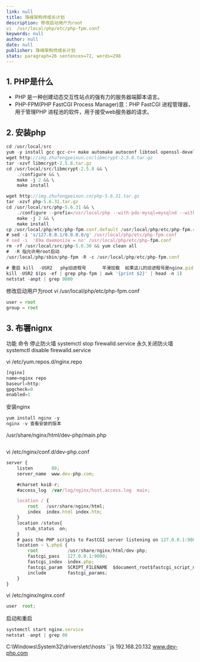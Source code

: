 ```yaml
---
link: null
title: 珠峰架构师成长计划
description: 修改启动用户为root
vi  /usr/local/php/etc/php-fpm.conf
keywords: null
author: null
date: null
publisher: 珠峰架构师成长计划
stats: paragraph=26 sentences=72, words=298
---
```

## 1. PHP是什么

* PHP 是一种创建动态交互性站点的强有力的服务器端脚本语言。
* PHP-FPM(PHP FastCGI Process Manager)意：PHP FastCGI 进程管理器，用于管理PHP 进程池的软件，用于接受web服务器的请求。

## 2. 安装php

```js
cd /usr/local/src
yum -y install gcc gcc-c++ make automake autoconf libtool openssl-devel pcre-devel libxml2 libxml2-devel bzip2 bzip2-devel libjpeg-turbo libjpeg-turbo-devel libpng libpng-devel freetype freetype-devel zlib zlib-devel libcurl libcurl-devel
wget http://img.zhufengpeixun.cn/libmcrypt-2.5.8.tar.gz
tar -xzvf libmcrypt-2.5.8.tar.gz
cd /usr/local/src/libmcrypt-2.5.8 && \
    ./configure && \
    make -j 2 && \
    make install

wget http://img.zhufengpeixun.cn/php-5.6.31.tar.gz
tar -xzvf php-5.6.31.tar.gz
cd /usr/local/src/php-5.6.31 && \
    ./configure --prefix=/usr/local/php --with-pdo-mysql=mysqlnd --with-mysqli=mysqlnd --with-mysql=mysqlnd --with-openssl --enable-mbstring --with-freetype-dir --with-jpeg-dir --with-png-dir --with-mcrypt --with-zlib --with-libxml-dir=/usr --enable-xml  --enable-sockets --enable-fpm --with-config-file-path=/usr/local/php/etc --with-bz2 --with-gd && \
    make -j 2 && \
    make install
cp /usr/local/php/etc/php-fpm.conf.default /usr/local/php/etc/php-fpm.conf
# sed -i 's/127.0.0.1/0.0.0.0/g' /usr/local/php/etc/php-fpm.conf
# sed -i  '89a daemonize = no' /usr/local/php/etc/php-fpm.conf
rm -rf /usr/local/src/php-5.6.30 && yum clean all
#  -R 指允许用root启动
/usr/local/php/sbin/php-fpm -R -c /usr/local/php/etc/php-fpm.conf

# 重启 kill  -USR2   php旧进程号      平滑加载  如果这儿的旧进程号是nginx.pid
kill -USR2 $(ps -ef | grep php-fpm | awk '{print $2}' | head -n 1)
netstat -anpt | grep 9000
```

修改启动用户为root vi /usr/local/php/etc/php-fpm.conf

```js
user = root
group = root
```

## 3. 布署nignx

功能 命令 停止防火墙 systemctl stop firewalld.service 永久关闭防火墙 systemctl disable firewalld.service

vi /etc/yum.repos.d/nginx.repo

```js
[nginx]
name=nginx repo
baseurl=http:
gpgcheck=0
enabled=1
```

安装nginx

```js
yum install nginx -y
nginx -v 查看安装的版本
```

/usr/share/nginx/html/dev-php/main.php

```js

```

vi /etc/nginx/conf.d/dev-php.conf

```js
server {
    listen       80;
    server_name  www.dev-php.com;

    #charset koi8-r;
    #access_log  /var/log/nginx/host.access.log  main;

    location / {
        root   /usr/share/nginx/html;
        index  index.html index.htm;
    }
    location /status{
       stub_status  on;
    }
    # pass the PHP scripts to FastCGI server listening on 127.0.0.1:9000
    location ~ \.php$ {
        root           /usr/share/nginx/html/dev-php;
        fastcgi_pass   127.0.0.1:9000;
        fastcgi_index  index.php;
        fastcgi_param  SCRIPT_FILENAME  $document_root$fastcgi_script_name;
        include        fastcgi_params;
    }
}
```

vi /etc/nginx/nginx.conf

```js
user  root;
```

启动和重启

```js
systemctl start nginx.service
netstat -anpt | grep 80
```

C:\Windows\System32\drivers\etc\hosts ``js
192.168.20.132 www.dev-php.com
```
